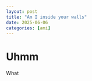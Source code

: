 ```yaml
---
layout: post
title: "Am I inside your walls"
date: 2025-06-06
categories: [ami]
---
```


# Uhmm
What
